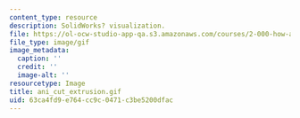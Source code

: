 ```yaml
---
content_type: resource
description: SolidWorks? visualization.
file: https://ol-ocw-studio-app-qa.s3.amazonaws.com/courses/2-000-how-and-why-machines-work-spring-2002/63ca4fd9e764cc9c0471c3be5200dfac_ani_cut_extrusion.gif
file_type: image/gif
image_metadata:
  caption: ''
  credit: ''
  image-alt: ''
resourcetype: Image
title: ani_cut_extrusion.gif
uid: 63ca4fd9-e764-cc9c-0471-c3be5200dfac
---
```

